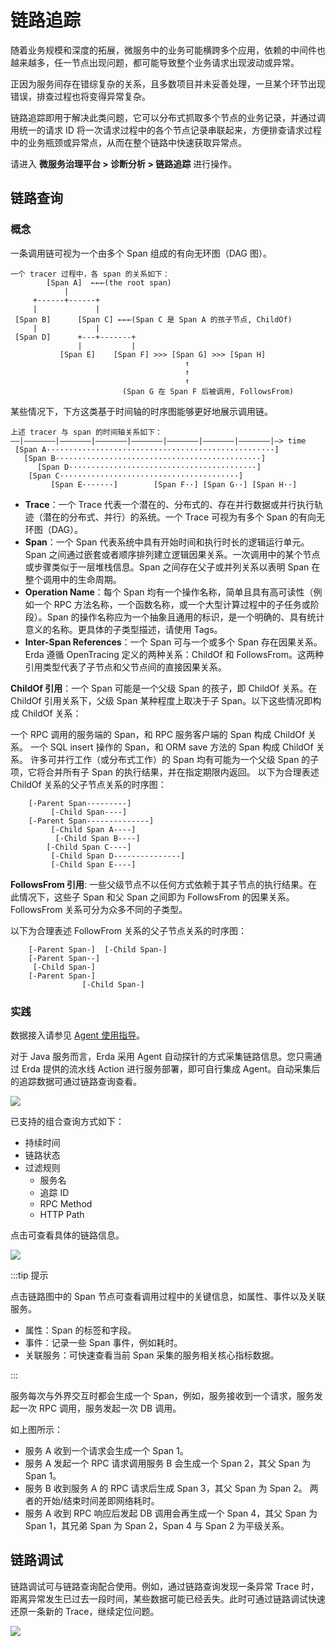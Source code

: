 # 链路追踪

随着业务规模和深度的拓展，微服务中的业务可能横跨多个应用，依赖的中间件也越来越多，任一节点出现问题，都可能导致整个业务请求出现波动或异常。

正因为服务间存在错综复杂的关系，且多数项目并未妥善处理，一旦某个环节出现错误，排查过程也将变得异常复杂。

链路追踪即用于解决此类问题，它可以分布式抓取多个节点的业务记录，并通过调用统一的请求 ID 将一次请求过程中的各个节点记录串联起来，方便排查请求过程中的业务瓶颈或异常点，从而在整个链路中快速获取异常点。

请进入 **微服务治理平台 > 诊断分析 > 链路追踪** 进行操作。

## 链路查询

### 概念

一条调用链可视为一个由多个 Span 组成的有向无环图（DAG 图）。
```
一个 tracer 过程中，各 span 的关系如下：
        [Span A]  ←←←(the root span)
            |
     +------+------+
     |             |
 [Span B]      [Span C] ←←←(Span C 是 Span A 的孩子节点, ChildOf)
     |             |
 [Span D]      +---+-------+
               |           |
           [Span E]    [Span F] >>> [Span G] >>> [Span H]
                                       ↑
                                       ↑
                                       ↑
                         (Span G 在 Span F 后被调用, FollowsFrom)
```
某些情况下，下方这类基于时间轴的时序图能够更好地展示调用链。
```
上述 tracer 与 span 的时间轴关系如下：
––|–––––––|–––––––|–––––––|–––––––|–––––––|–––––––|–––––––|–> time
 [Span A···················································]
   [Span B··············································]
      [Span D··········································]
    [Span C········································]
         [Span E·······]        [Span F··] [Span G··] [Span H··]
```

* **Trace**：一个 Trace 代表一个潜在的、分布式的、存在并行数据或并行执行轨迹（潜在的分布式、并行）的系统。一个 Trace 可视为有多个 Span 的有向无环图（DAG）。
* **Span**：一个 Span 代表系统中具有开始时间和执行时长的逻辑运行单元。Span 之间通过嵌套或者顺序排列建立逻辑因果关系。一次调用中的某个节点或步骤类似于一层堆栈信息。Span 之间存在父子或并列关系以表明 Span 在整个调用中的生命周期。
* **Operation Name**：每个 Span 均有一个操作名称，简单且具有高可读性（例如一个 RPC 方法名称，一个函数名称，或一个大型计算过程中的子任务或阶段）。Span 的操作名称应为一个抽象且通用的标识，是一个明确的、具有统计意义的名称。更具体的子类型描述，请使用 Tags。
* **Inter-Span References**：一个 Span 可与一个或多个 Span 存在因果关系。Erda 遵循 OpenTracing 定义的两种关系：ChildOf 和 FollowsFrom。这两种引用类型代表了子节点和父节点间的直接因果关系。
        
**ChildOf 引用**：一个 Span 可能是一个父级 Span 的孩子，即 ChildOf 关系。在 ChildOf 引用关系下，父级 Span 某种程度上取决于子 Span。以下这些情况即构成 ChildOf 关系：

一个 RPC 调用的服务端的 Span，和 RPC 服务客户端的 Span 构成 ChildOf 关系。
一个 SQL insert 操作的 Span，和 ORM save 方法的 Span 构成 ChildOf 关系。
许多可并行工作（或分布式工作）的 Span 均有可能为一个父级 Span 的子项，它将合并所有子 Span 的执行结果，并在指定期限内返回。
以下为合理表述 ChildOf 关系的父子节点关系的时序图：
```
    [-Parent Span---------]
         [-Child Span----]
    [-Parent Span--------------]
         [-Child Span A----]
          [-Child Span B----]
        [-Child Span C----]
         [-Child Span D---------------]
         [-Child Span E----]
```
**FollowsFrom 引用**: 一些父级节点不以任何方式依赖于其子节点的执行结果。在此情况下，这些子 Span 和父 Span 之间即为 FollowsFrom 的因果关系。FollowsFrom 关系可分为众多不同的子类型。

以下为合理表述 FollowFrom 关系的父子节点关系的时序图：
```
    [-Parent Span-]  [-Child Span-]
    [-Parent Span--]
     [-Child Span-]
    [-Parent Span-]
                [-Child Span-]
```

### 实践

数据接入请参见 [Agent 使用指导](java-agent-guide.md)。

对于 Java 服务而言，Erda 采用 Agent 自动探针的方式采集链路信息。您只需通过 Erda 提供的流水线 Action 进行服务部署，即可自行集成 Agent。自动采集后的追踪数据可通过链路查询查看。 

![](http://terminus-paas.oss-cn-hangzhou.aliyuncs.com/paas-doc/2022/01/29/6e37cc0b-3db0-41e6-99fc-8519702aaddd.png)

已支持的组合查询方式如下：
- 持续时间
- 链路状态
- 过滤规则
    - 服务名
    - 追踪 ID
    - RPC Method
    - HTTP Path

点击可查看具体的链路信息。

![](http://terminus-paas.oss-cn-hangzhou.aliyuncs.com/paas-doc/2022/01/29/f0c02fbf-7b9b-46e2-a36a-6e08aabee1da.png)

:::tip 提示

点击链路图中的 Span 节点可查看调用过程中的关键信息，如属性、事件以及关联服务。
* 属性：Span 的标签和字段。
* 事件：记录一些 Span 事件，例如耗时。
* 关联服务：可快速查看当前 Span 采集的服务相关核心指标数据。

:::

服务每次与外界交互时都会生成一个 Span，例如，服务接收到一个请求，服务发起一次 RPC 调用，服务发起一次 DB 调用。

如上图所示：

* 服务 A 收到一个请求会生成一个 Span 1。
* 服务 A 发起一个 RPC 请求调用服务 B 会生成一个 Span 2，其父 Span 为 Span 1。
* 服务 B 收到服务 A 的 RPC 请求后生成 Span 3，其父 Span 为 Span 2。 两者的开始/结束时间差即网络耗时。
* 服务 A 收到 RPC 响应后发起 DB 调用会再生成一个 Span 4，其父 Span 为 Span 1，其兄弟 Span 为 Span 2，Span 4 与 Span 2 为平级关系。

## 链路调试

链路调试可与链路查询配合使用。例如，通过链路查询发现一条异常 Trace 时，距离异常发生已过去一段时间，某些数据可能已经丢失。此时可通过链路调试快速还原一条新的 Trace，继续定位问题。

![](http://terminus-paas.oss-cn-hangzhou.aliyuncs.com/paas-doc/2022/03/02/7bf36fd6-c925-4e37-ac21-ba6cc2c10e23.png)
